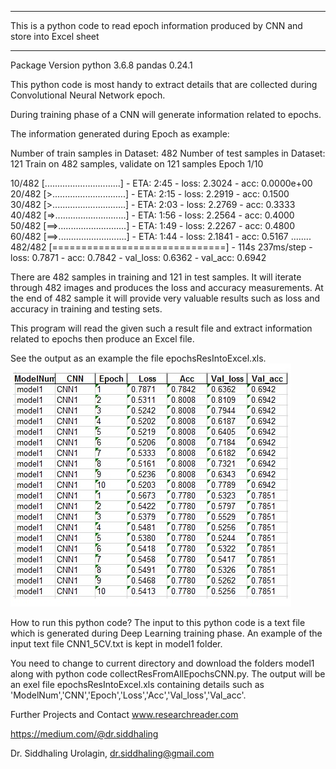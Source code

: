 
*************************************************************************************************
This is a python code to read epoch information produced by CNN and store into Excel sheet
*************************************************************************************************

Package Version
python 3.6.8
pandas 0.24.1

This python code is most handy to extract details that are collected during Convolutional Neural Network epoch.

During training phase of a CNN will generate information related to epochs.

The information generated during Epoch as example:

Number of train samples in Dataset:  482
Number of test samples in Dataset:  121
Train on 482 samples, validate on 121 samples
Epoch 1/10

 10/482 [..............................] - ETA: 2:45 - loss: 2.3024 - acc: 0.0000e+00
 20/482 [>.............................] - ETA: 2:15 - loss: 2.2919 - acc: 0.1500    
 30/482 [>.............................] - ETA: 2:03 - loss: 2.2769 - acc: 0.3333
 40/482 [=>............................] - ETA: 1:56 - loss: 2.2564 - acc: 0.4000
 50/482 [==>...........................] - ETA: 1:49 - loss: 2.2267 - acc: 0.4800
 60/482 [==>...........................] - ETA: 1:44 - loss: 2.1841 - acc: 0.5167
........
482/482 [==============================] - 114s 237ms/step - loss: 0.7871 - acc: 0.7842 - val_loss: 0.6362 - val_acc: 0.6942

There are 482 samples in training and 121 in test samples.
It will iterate through 482 images and produces the loss and accuracy measurements.
At the end of 482 sample it will provide very valuable results such as loss and accuracy in training and testing sets.

This program will read the given such a result file and extract information related to epochs then produce an Excel file.  

See the output as an example the file epochsResIntoExcel.xls.
![alt text](https://github.com/siddhaling/ResultsGraber-Python-Code-Collect-Results-From-TrainFile-of-Deep-Neural-Net/blob/master/ExcelOfEpochs.jpg)

How to run this python code?
The input to this python code is a text file which is generated during Deep Learning training phase.
An example of the input text file CNN1_5CV.txt is kept in model1 folder.

You need to change to current directory and download the folders model1 along with python code collectResFromAllEpochsCNN.py.
The output will be an exel file epochsResIntoExcel.xls containing details such as 'ModelNum','CNN','Epoch','Loss','Acc','Val_loss','Val_acc'.

Further Projects and Contact
www.researchreader.com

https://medium.com/@dr.siddhaling

Dr. Siddhaling Urolagin,
dr.siddhaling@gmail.com

